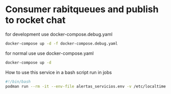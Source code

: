 # Consumer rabitqueues and publish to rocket chat


for development use docker-compose.debug.yaml
```bash
docker-compose up -d -f docker-compose.debug.yaml
```

for normal use use docker-compose.yaml
```bash
docker-compose up -d
```

How to use this service in a bash script run in jobs
```bash
#!/bin/bash
podman run --rm -it --env-file alertas_servicios.env -v /etc/localtime:/etc/localtime:ro portus.credicapital.mx/produccion/alertas_servicios:3 >> alertas_servicios.log && \
```
